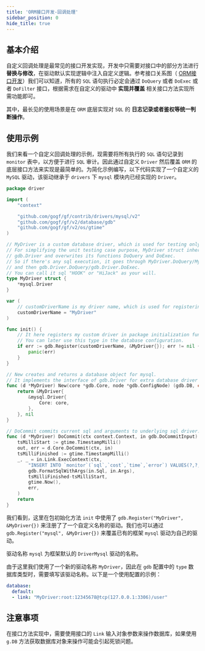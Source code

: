 ```yaml
---
title: 'ORM接口开发-回调处理'
sidebar_position: 0
hide_title: true
---
```


## 基本介绍

自定义回调处理是最常见的接口开发实现，开发中只需要对接口中的部分方法进行 **替换与修改**，在驱动默认实现逻辑中注入自定义逻辑。参考接口关系图（ [ORM接口开发](output/goframe-v2.6-md/核心组件/数据库ORM/ORM接口开发)）我们可以知道，所有的 `SQL` 语句执行必定会通过 `DoQuery` 或者 `DoExec` 或者 `DoFilter` 接口，根据需求在自定义的驱动中 **实现并覆盖** 相关接口方法实现所需功能即可。

其中，最长见的使用场景是在 `ORM` 底层实现对 `SQL` 的 **日志记录或者鉴权等统一判断操作**。

## 使用示例

我们来看一个自定义回调处理的示例，现需要将所有执行的 `SQL` 语句记录到 `monitor` 表中，以方便于进行 `SQL` 审计。因此通过自定义 `Driver` 然后覆盖 `ORM` 的底层接口方法来实现是最简单的。为简化示例编写，以下代码实现了一个自定义的 `MySQL` 驱动，该驱动继承于 `drivers` 下 `mysql` 模块内已经实现的 `Driver`。

```go
package driver

import (
    "context"

    "github.com/gogf/gf/contrib/drivers/mysql/v2"
    "github.com/gogf/gf/v2/database/gdb"
    "github.com/gogf/gf/v2/os/gtime"
)

// MyDriver is a custom database driver, which is used for testing only.
// For simplifying the unit testing case purpose, MyDriver struct inherits the mysql driver
// gdb.Driver and overwrites its functions DoQuery and DoExec.
// So if there's any sql execution, it goes through MyDriver.DoQuery/MyDriver.DoExec firstly
// and then gdb.Driver.DoQuery/gdb.Driver.DoExec.
// You can call it sql "HOOK" or "HiJack" as your will.
type MyDriver struct {
    *mysql.Driver
}

var (
    // customDriverName is my driver name, which is used for registering.
    customDriverName = "MyDriver"
)

func init() {
    // It here registers my custom driver in package initialization function "init".
    // You can later use this type in the database configuration.
    if err := gdb.Register(customDriverName, &MyDriver{}); err != nil {
        panic(err)
    }
}

// New creates and returns a database object for mysql.
// It implements the interface of gdb.Driver for extra database driver installation.
func (d *MyDriver) New(core *gdb.Core, node *gdb.ConfigNode) (gdb.DB, error) {
    return &MyDriver{
        &mysql.Driver{
            Core: core,
        },
    }, nil
}

// DoCommit commits current sql and arguments to underlying sql driver.
func (d *MyDriver) DoCommit(ctx context.Context, in gdb.DoCommitInput) (out gdb.DoCommitOutput, err error) {
    tsMilliStart := gtime.TimestampMilli()
    out, err = d.Core.DoCommit(ctx, in)
    tsMilliFinished := gtime.TimestampMilli()
    _, _ = in.Link.ExecContext(ctx,
        "INSERT INTO `monitor`(`sql`,`cost`,`time`,`error`) VALUES(?,?,?,?)",
        gdb.FormatSqlWithArgs(in.Sql, in.Args),
        tsMilliFinished-tsMilliStart,
        gtime.Now(),
        err,
    )
    return
}
```

我们看到，这里在包初始化方法 `init` 中使用了 `gdb.Register("MyDriver", &MyDriver{})` 来注册了了一个自定义名称的驱动。我们也可以通过 `gdb.Register("mysql", &MyDriver{})` 来覆盖已有的框架 `mysql` 驱动为自己的驱动。

驱动名称 `mysql` 为框架默认的 `DriverMysql` 驱动的名称。

由于这里我们使用了一个新的驱动名称 `MyDriver`，因此在 `gdb` 配置中的 `type` 数据库类型时，需要填写该驱动名称。以下是一个使用配置的示例：

```yaml
database:
  default:
  - link: "MyDriver:root:12345678@tcp(127.0.0.1:3306)/user"
```

## 注意事项

在接口方法实现中，需要使用接口的 `Link` 输入对象参数来操作数据库，如果使用 `g.DB` 方法获取数据库对象来操作可能会引起死锁问题。
